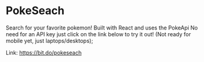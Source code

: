 # PokeSeach

Search for your favorite pokemon!
Built with React and uses the PokeApi
No need for an API key just click on the link below to try it out!
(Not ready for mobile yet, just laptops/desktops);

Link: https://bit.do/pokeseach
